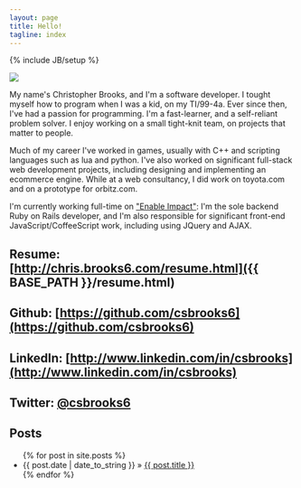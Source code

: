 ```yaml
---
layout: page
title: Hello!
tagline: index
---
```

{% include JB/setup %}

<img class="inset right" src="{{site.url}}/assets/images/chris128.jpg">

My name's Christopher Brooks, and I'm a software developer. I tought myself how to program when I was a kid, on my TI/99-4a. Ever since then, I've had a passion for programming. I'm a fast-learner, and a self-reliant problem solver. I enjoy working on a small tight-knit team, on projects that matter to people.

Much of my career I've worked in games, usually with C++ and scripting languages such as lua and python. I've also worked on significant full-stack web development projects, including designing and implementing an ecommerce engine. While at a web consultancy, I did work on toyota.com and on a prototype for orbitz.com.

I'm currently working full-time on ["Enable Impact"](http://www.enableimpact.com): I'm the sole backend Ruby on Rails developer, and I'm also responsible for significant front-end JavaScript/CoffeeScript work, including using JQuery and AJAX.

## Resume: [http://chris.brooks6.com/resume.html]({{ BASE_PATH }}/resume.html)

## Github: [https://github.com/csbrooks6](https://github.com/csbrooks6)

## LinkedIn: [http://www.linkedin.com/in/csbrooks](http://www.linkedin.com/in/csbrooks)

## Twitter: [@csbrooks6](https://twitter.com/csbrooks6)

## Posts

<ul class="posts">
  {% for post in site.posts %}
    <li><span>{{ post.date | date_to_string }}</span> &raquo; <a href="{{ BASE_PATH }}{{ post.url }}">{{ post.title }}</a></li>
  {% endfor %}
</ul>
